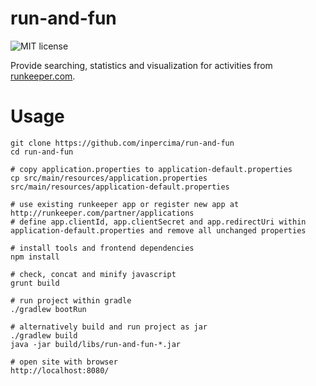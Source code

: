 # run-and-fun

![MIT license](https://img.shields.io/github/license/mashape/apistatus.svg)

Provide searching, statistics and visualization for activities from [runkeeper.com](http://runkeeper.com).

# Usage

    git clone https://github.com/inpercima/run-and-fun
    cd run-and-fun

    # copy application.properties to application-default.properties
    cp src/main/resources/application.properties src/main/resources/application-default.properties

    # use existing runkeeper app or register new app at http://runkeeper.com/partner/applications
    # define app.clientId, app.clientSecret and app.redirectUri within application-default.properties and remove all unchanged properties

    # install tools and frontend dependencies
    npm install

    # check, concat and minify javascript
    grunt build

    # run project within gradle
    ./gradlew bootRun

    # alternatively build and run project as jar
    ./gradlew build
    java -jar build/libs/run-and-fun-*.jar

    # open site with browser
    http://localhost:8080/
